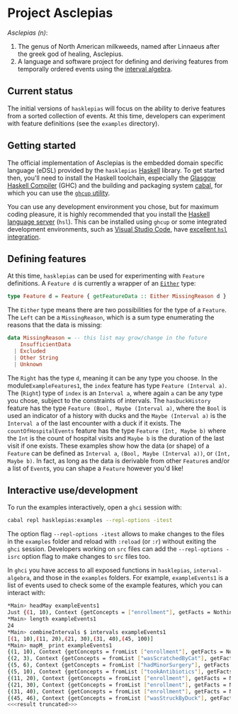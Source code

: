 # Project Asclepias

_Asclepias (n)_:

1. The genus of North American milkweeds, named after Linnaeus after the greek god of healing, Asclepius.
2. A language and software project for defining and deriving features from temporally ordered events using the [interval algebra](https://hackage.haskell.org/package/interval-algebra-0.8.0).

## Current status

The initial versions of `hasklepias` will focus on the ability to derive features from a sorted collection of events. At this time, developers can experiment with feature definitions (see the `examples` directory).

## Getting started

The official implementation of Asclepias is the embedded domain specific language (eDSL) provided by the `hasklepias` [Haskell](https://www.haskell.org/) library. To get started then, you'll need to install the Haskell toolchain, especially the [Glasgow Haskell Compiler](https://www.haskell.org/ghc/) (GHC) and the building and packaging system [cabal](https://www.haskell.org/cabal/), for which you can use the [`ghcup` utility](https://www.haskell.org/ghcup/).

You can use any development environment you chose, but for maximum coding pleasure, it is highly recommended that you install the [Haskell language server](https://github.com/haskell/haskell-language-server) (`hsl`). This can be installed using `ghcup` or some integrated development environments, such as [Visual Studio Code](https://code.visualstudio.com/), have [excellent `hsl` integration](https://marketplace.visualstudio.com/items?itemName=haskell.haskell).

## Defining features

At this time, `hasklepias` can be used for experimenting with `Feature` definitions. A `Feature d` is currently a wrapper of an [`Either`](https://hackage.haskell.org/package/base-4.15.0.0/docs/Data-Either.html) type:

```haskell
type Feature d = Feature { getFeatureData :: Either MissingReason d }
```

The `Either` type means there are two possibilities for the type of a `Feature`. The `Left` can be a `MissingReason`, which is a sum type enumerating the reasons that the data is missing:

```haskell
data MissingReason = -- this list may grow/change in the future
    InsufficientData
  | Excluded
  | Other String
  | Unknown
```

The `Right` has the type `d`, meaning it can be any type you choose. In the module`ExampleFeatures1`, the `index` feature has type `Feature (Interval a)`. The (`Right`) type of `index` is an `Interval a`, where again `a` can be any type you chose, subject to the constraints of intervals. The `hasDuckHistory` feature has the type `Feature (Bool, Maybe (Interval a)`, where the `Bool` is used an indicator of a history with ducks and the `Maybe (Interval a)` is the `Interval a` of the last encounter with a duck if it exists. The `countOfHospitalEvents` feature has the type `Feature (Int, Maybe b)` where the `Int` is the count of hospital visits and `Maybe b` is the duration of the last visit if one exists. These examples show how the data (or shape) of a `Feature` can be defined as `Interval a`, `(Bool, Maybe (Interval a))`, or `(Int, Maybe b)`. In fact, as long as the data is derivable from other `Feature`s and/or a list of `Event`s, you can shape a `Feature` however you'd like!

## Interactive use/development

To run the examples interactively, open a `ghci` session with:

```sh
cabal repl hasklepias:examples --repl-options -itest
```

The option flag `--repl-options -itest` allows to make changes to the files in the `examples` folder and reload with `:reload` (or `:r`) without exiting the `ghci` session. Developers working on `src` files can add the `--repl-options -isrc` option flag to make changes to `src` files too.

In `ghci` you have access to all exposed functions in `hasklepias`, `interval-algebra`, and those in the `examples` folders. For example, `exampleEvents1` is a list of events used to check some of the example features, which you can interact with:

```sh
*Main> headMay exampleEvents1
Just {(1, 10), Context {getConcepts = ["enrollment"], getFacts = Nothing, getSource = Nothing}}
*Main> length exampleEvents1
24
*Main> combineIntervals $ intervals exampleEvents1
[(1, 10),(11, 20),(21, 30),(31, 40),(45, 100)]
*Main> mapM_ print exampleEvents1
{(1, 10), Context {getConcepts = fromList ["enrollment"], getFacts = Nothing, getSource = Nothing}}
{(2, 3), Context {getConcepts = fromList ["wasScratchedByCat"], getFacts = Nothing, getSource = Nothing}}
{(5, 6), Context {getConcepts = fromList ["hadMinorSurgery"], getFacts = Nothing, getSource = Nothing}}
{(5, 10), Context {getConcepts = fromList ["tookAntibiotics"], getFacts = Nothing, getSource = Nothing}}
{(11, 20), Context {getConcepts = fromList ["enrollment"], getFacts = Nothing, getSource = Nothing}}
{(21, 30), Context {getConcepts = fromList ["enrollment"], getFacts = Nothing, getSource = Nothing}}
{(31, 40), Context {getConcepts = fromList ["enrollment"], getFacts = Nothing, getSource = Nothing}}
{(45, 46), Context {getConcepts = fromList ["wasStruckByDuck"], getFacts = Nothing, getSource = Nothing}}
<<<result truncated>>>
```
